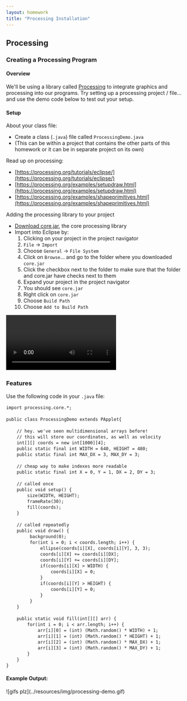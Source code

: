 ```yaml
---
layout: homework
title: "Processing Installation"
---
```



## Processing

### Creating a Processing Program

#### Overview

We'll be using a library called [Processing](https://processing.org/) to integrate graphics and processing into our programs. Try setting up a processing project / file... and use the demo code below to test out your setup.

#### Setup

About your class file:

* Create a class (<code>.java</code>) file called <code>ProcessingDemo.java</code>
* (This can be within a project that contains the other parts of this homework or it can be in separate project on its own)

Read up on processing:

* [https://processing.org/tutorials/eclipse/](https://processing.org/tutorials/eclipse/)
* [https://processing.org/examples/setupdraw.html](https://processing.org/examples/setupdraw.html)
* [https://processing.org/examples/shapeprimitives.html](https://processing.org/examples/shapeprimitives.html)

Adding the processing library to your project

* [Download core.jar](../resources/jars/core.jar), the core processing library
* Import into Eclipse by:
	1. Clicking on your project in the project navigator
	1. <code>File</code> &rarr; <code>Import</code>
	1. Choose <code>General</code> &rarr; <code>File System</code>
	1. Click on <code>Browse</code>... and go to the folder where you downloaded <code>core.jar</code>
	1. Click the checkbox next to the folder to make sure that the folder and core.jar have checks next to them
	1. Expand your project in the project navigator 
	1. You should see <code>core.jar</code>
	1. Right click on <code>core.jar</code>
	1. Choose <code>Build Path</code>
	1. Choose <code>Add to Build Path</code>


<video markdown="block" preload controls>
<source src="../resources/video/eclipse-processing-2.ogv" />
<source src="../resources/video/eclipse-processing-2.webm" />
</video>

### Features

Use the following code in your <code>.java</code> file:

<pre><code data-trim contenteditable>import processing.core.*; 

public class ProcessingDemo extends PApplet{

	// hey. we've seen multidimensional arrays before!
	// this will store our coordinates, as well as velocity
	int[][] coords = new int[1000][4];
	public static final int WIDTH = 640, HEIGHT = 480;
	public static final int MAX_DX = 3, MAX_DY = 3;
	
	// cheap way to make indexes more readable
	public static final int X = 0, Y = 1, DX = 2, DY = 3;
	
	// called once
	public void setup() {
		size(WIDTH, HEIGHT); 
		frameRate(30);
		fill(coords);
	}

	// called repeatedly
	public void draw() { 
		 background(0);
		 for(int i = 0; i < coords.length; i++) {
			 ellipse(coords[i][X], coords[i][Y], 3, 3);
			 coords[i][X] += coords[i][DX];
			 coords[i][Y] += coords[i][DY];
			 if(coords[i][X] > WIDTH) {
				 coords[i][X] = 0;
			 }
			 if(coords[i][Y] > HEIGHT) {
				 coords[i][Y] = 0;
			 }			 
		 }
	}
	
	public static void fill(int[][] arr) {
		for(int i = 0; i < arr.length; i++) {
			arr[i][0] = (int) (Math.random() * WIDTH) + 1;
			arr[i][1] = (int) (Math.random() * HEIGHT) + 1;
			arr[i][2] = (int) (Math.random() * MAX_DX) + 1;	
			arr[i][3] = (int) (Math.random() * MAX_DY) + 1;	
		}
	}
}
</code></pre>

#### Example Output:

<div markdown="block" class="img">
![gifs plz](../resources/img/processing-demo.gif)
</div>



